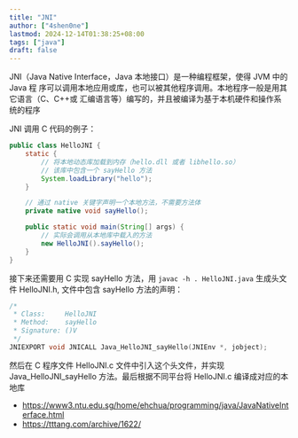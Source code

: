 ```yaml
---
title: "JNI"
author: ["4shen0ne"]
lastmod: 2024-12-14T01:38:25+08:00
tags: ["java"]
draft: false
---
```


JNI（Java Native Interface，Java 本地接口）是一种编程框架，使得 JVM 中的 Java 程
序可以调用本地应用或库，也可以被其他程序调用。本地程序一般是用其它语言（C、C++或
汇编语言等）编写的，并且被编译为基于本机硬件和操作系统的程序

JNI 调用 C 代码的例子：

```java
public class HelloJNI {
    static {
        // 将本地动态库加载到内存（hello.dll 或者 libhello.so）
        // 该库中包含一个 sayHello 方法
        System.loadLibrary("hello");
    }

    // 通过 native 关键字声明一个本地方法，不需要方法体
    private native void sayHello();

    public static void main(String[] args) {
        // 实际会调用从本地库中载入的方法
        new HelloJNI().sayHello();
    }
}
```

接下来还需要用 C 实现 sayHello 方法，用 `javac -h . HelloJNI.java` 生成头文件
HelloJNI.h, 文件中包含 sayHello 方法的声明：

```c
/*
 * Class:     HelloJNI
 * Method:    sayHello
 * Signature: ()V
 */
JNIEXPORT void JNICALL Java_HelloJNI_sayHello(JNIEnv *, jobject);
```

然后在 C 程序文件 HelloJNI.c 文件中引入这个头文件，并实现 Java_HelloJNI_sayHello
方法。最后根据不同平台将 HelloJNI.c 编译成对应的本地库

-   <https://www3.ntu.edu.sg/home/ehchua/programming/java/JavaNativeInterface.html>
-   <https://tttang.com/archive/1622/>
